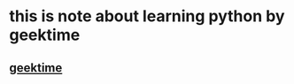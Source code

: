 # this is note about learning python by geektime
## [geektime](https://time.geekbang.com/course/intro/100310001?tab=catalog)
